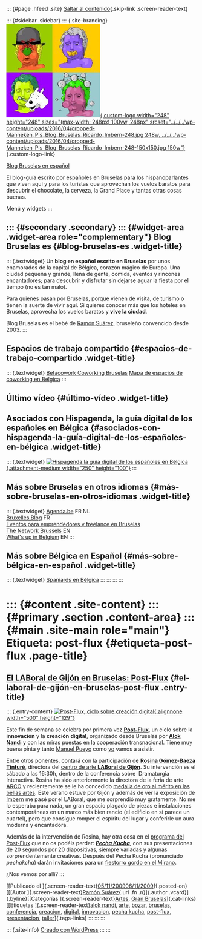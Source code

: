::: {#page .hfeed .site}
[Saltar al contenido](index.html#content){.skip-link
.screen-reader-text}

::: {#sidebar .sidebar}
::: {.site-branding}
[![](../../../wp-content/uploads/2016/04/cropped-Manneken_Pis_Blog_Bruselas_Ricardo_Imbern-248.jpg){.custom-logo
width="248" height="248" sizes="(max-width: 248px) 100vw, 248px"
srcset="../../../wp-content/uploads/2016/04/cropped-Manneken_Pis_Blog_Bruselas_Ricardo_Imbern-248.jpg 248w, ../../../wp-content/uploads/2016/04/cropped-Manneken_Pis_Blog_Bruselas_Ricardo_Imbern-248-150x150.jpg 150w"}](../../../index.html){.custom-logo-link}

[Blog Bruselas en español](../../../index.html)

El blog-guía escrito por españoles en Bruselas para los hispanoparlantes
que viven aquí y para los turistas que aprovechan los vuelos baratos
para descubrir el chocolate, la cerveza, la Grand Place y tantas otras
cosas buenas.

Menú y widgets
:::

::: {#secondary .secondary}
::: {#widget-area .widget-area role="complementary"}
Blog Bruselas es {#blog-bruselas-es .widget-title}
----------------

::: {.textwidget}
Un **blog en español escrito en Bruselas** por unos enamorados de la
capital de Bélgica, corazón mágico de Europa. Una ciudad pequeña y
grande, llena de gente, comida, eventos y rincones encantadores; para
descubrir y disfrutar sin dejarse aguar la fiesta por el tiempo (no es
tan malo).

Para quienes pasan por Bruselas, porque vienen de visita, de turismo o
tienen la suerte de vivir aquí. Sí quieres conocer más que los hoteles
en Bruselas, aprovecha los vuelos baratos y **vive la ciudad**.

Blog Bruselas es el bebé de [Ramón Suárez](http://www.ramonsuarez.com),
bruseleño convencido desde 2003.
:::

Espacios de trabajo compartido {#espacios-de-trabajo-compartido .widget-title}
------------------------------

::: {.textwidget}
[Betacowork Coworking Bruselas](http://www.betacowork.com) [Mapa de
espacios de coworking en Bélgica](http://coworkingbelgium.com)
:::

Último vídeo {#último-vídeo .widget-title}
------------

Asociados con Hispagenda, la guía digital de los españoles en Bélgica {#asociados-con-hispagenda-la-guía-digital-de-los-españoles-en-bélgica .widget-title}
---------------------------------------------------------------------

::: {.textwidget}
[![Hispagenda,la guía digital de los españoles en
Bélgica](../../../wp-content/uploads/2010/04/Hispagenda-250px.gif "Hispagenda, la guía digital de los españoles en Bélgica"){.attachment-medium
width="250" height="100"}](http://www.hispagenda.com)
:::

Más sobre Bruselas en otros idiomas {#más-sobre-bruselas-en-otros-idiomas .widget-title}
-----------------------------------

::: {.textwidget}
[Agenda.be](http://www.agenda.be) FR NL\
[Bruxelles Blog](http://www.bxlblog.be/) FR\
[Eventos para emprendedores y freelance en
Bruselas](http://www.betacowork.com/events/)\
[The Network
Brussels](http://groups.yahoo.com/group/TheNetworkBrussels/) EN\
[What\'s up in Belgium](http://www.whatsupin.be/) EN
:::

Más sobre Bélgica en Español {#más-sobre-bélgica-en-español .widget-title}
----------------------------

::: {.textwidget}
[Spaniards en Bélgica](http://www.spaniards.es/paises/belgica)
:::
:::
:::
:::

::: {#content .site-content}
::: {#primary .section .content-area}
::: {#main .site-main role="main"}
Etiqueta: post-flux {#etiqueta-post-flux .page-title}
===================

[El LABoral de Gijón en Bruselas: Post-Flux](../../../index.html?p=835) {#el-laboral-de-gijón-en-bruselas-post-flux .entry-title}
-----------------------------------------------------------------------

::: {.entry-content}
[![](http://post-flux.architempo.net/images/header-long-500.jpg "Post-Flux, ciclo sobre creación digital"){.alignnone
width="500" height="129"}](http://post-flux.architempo.net/)

Este fin de semana se celebra por primera vez
**[Post-Flux](http://www.post-flux.architempo.net/site/ "PostFlux creación digital, Bruselas")**,
un ciclo sobre la **innovación** y la **creación** **digital**,
organizado desde Bruselas por **[Alok
Nandi](http://www.aloknandi.net/ "Alok Nandi, conector Bruselense")** y
con las miras puestas en la cooperación transnacional. Tiene muy buena
pinta y tanto [Manuel
Pueyo](http://twitter.com/manuelpueyo "Manuel Pueyo en Twitter") como
[yo](http://twitter.com/ramonsuarez "Ramón Suárez en Twitter") vamos a
asistir.

Entre otros ponentes, contará con la participación de **[Rosina
Gómez-Baeza
Tinturé](http://www.vivirasturias.com/asturias/gijon/gomez-baeza-y-tinture,-rosina/es "Biografía de Rosina en Vivir Asturias")**,
directora del [centro de arte **LABoral de
Gijón**](http://www.laboralcentrodearte.org "LABoral centro de arte, Gijón, Asturias, España").
Su intervención es el sábado a las 16:30h, dentro de la conferencia
sobre  Dramaturgia Interactiva. Rosina ha sido anteriormente la
directora de la feria de arte
[ARCO](http://www.ifema.es/ferias/arco/default.html "ARCO, feria internacional de arte de Madrid")
y recientemente se le ha concedido [medalla de oro al mérito en las
bellas
artes](http://www.laboralcentrodearte.org/noticias/fichero/820 "Comunicado de prensa sobre la medalla de oro de Rosina Gómez-Baeza Tinturé").
Este verano estuve por Gijón y además de ver la exposición de
[Imbern](http://www.galeriamonticelli-imbern.com/ "Exposición de Imbern en la galería Monticelli de Gijón")
me pasé por el LABoral, que me sorprendió muy gratamente. No me lo
esperaba para nada, un gran espacio plagado de piezas e instalaciones
contemporáneas en un marco más bien rancio (el edificio en sí parece un
cuartel), pero que consigue romper el espíritu del lugar y conferirle un
aura moderna y encantadora.

Además de la intervención de Rosina, hay otra cosa en el [programa del
Post-Flux](http://www.post-flux.architempo.net/site/programme/ "Programa Post-Flux")
que no os podéis perder: [***Pecha
Kucha***](http://www.post-flux.architempo.net/site/programme/pecha-kucha-night-brussels-vol-10/ "Pecha Kucha, mucho bla bla en Bruselas"),
con sus presentaciones de 20 segundos por 20 diapositivas, siempre
variadas y algunas sorprendentemente creativas. Después del Pecha Kucha
(pronunciado *pechakcha*) darán invitaciones para un [fiestorro gordo en
el
Mirano](http://www.post-flux.architempo.net/site/2009/11/01/your-entrance-for-the-party-after/ "Fiesta Post-Flux Pecha Kucha").

¿Nos vemos por allí?
:::

[[Publicado el
]{.screen-reader-text}[05/11/200906/11/2009](../../../index.html?p=835)]{.posted-on}[[[Autor
]{.screen-reader-text}[Ramón
Suárez](../../2010/04/30/index.html?author=2){.url .fn .n}]{.author
.vcard}]{.byline}[[Categorías
]{.screen-reader-text}[Artes](../../category/artes/index.html), [Gran
Bruselas](../../category/gran-bruselas/index.html)]{.cat-links}[[Etiquetas
]{.screen-reader-text}[alok nandi](../alok-nandi/index.html),
[arte](../arte/index.html), [bozar](../bozar/index.html),
[bruselas](../bruselas/index.html),
[conferencia](../conferencia/index.html),
[creacion](../creacion/index.html), [digital](../digital/index.html),
[innovacion](../innovacion/index.html), [pecha
kucha](../pecha-kucha/index.html), [post-flux](index.html),
[presentacion](../presentacion/index.html),
[taller](../taller/index.html)]{.tags-links}
:::
:::
:::

::: {.site-info}
[Creado con WordPress](https://es.wordpress.org/)
:::
:::
